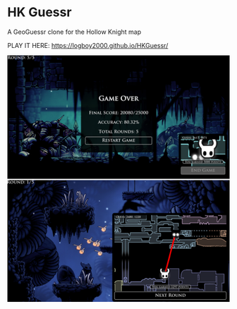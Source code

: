 #
# HK Guessr  
A GeoGuessr clone for the Hollow Knight map  

PLAY IT HERE: https://logboy2000.github.io/HKGuessr/

![Screenshot 1](images/readme/1.png)
![Screenshot 2](images/readme/2.png)
